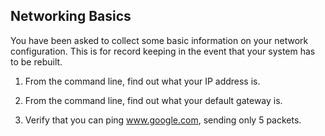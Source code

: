 ## Networking Basics

You have been asked to collect some basic information on your network configuration.  This is for record keeping in the event that your system has to be rebuilt.

1.  From the command line, find out what your IP address is.

2.  From the command line, find out what your default gateway is.

3.  Verify that you can ping www.google.com, sending only 5 packets.